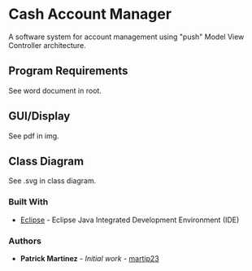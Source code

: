 # Cash Account Manager
A software system for account management using "push" Model View Controller architecture. 

## Program Requirements
See word document in root.
    
## GUI/Display
See pdf in img.

## Class Diagram
See .svg in class diagram.

### Built With
* [Eclipse](https://eclipse.org/ide/) - Eclipse Java Integrated Development Environment (IDE)

### Authors
* **Patrick Martinez** - *Initial work* - [martip23](www.github.com/martip23)
